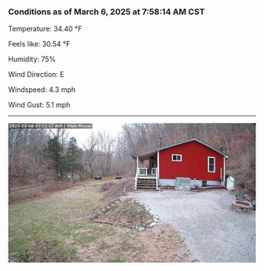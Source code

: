 ### Conditions as of March 6, 2025 at 7:58:14 AM CST 

Temperature: 34.40 &deg;F

Feels like: 30.54 &deg;F

Humidity: 75%

Wind Direction: E

Windspeed: 4.3 mph

Wind Gust: 5.1 mph

---

<img src="./images/latest.jpeg"/>

